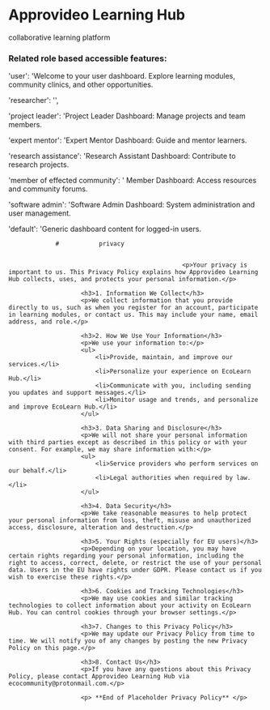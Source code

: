 
# Approvideo Learning Hub



 collaborative learning platform


 <h3>Related role based accessible features:</h3>
                        <p>'user': 'Welcome to your user dashboard. 
                            Explore learning modules, community clinics, and other opportunities.</p>
                        <p>'researcher': '',
                        <p>'project leader': 'Project Leader Dashboard: 
                            Manage projects and team members.</p>
                        <p> 'expert mentor': 'Expert Mentor 
                            Dashboard: Guide and mentor learners.</p>
                        <p> 'research assistance': 'Research 
                            Assistant Dashboard: Contribute to research projects.</p>
                        <p> 'member of effected community': '
                            Member Dashboard: Access resources 
                            and community forums.</p>
                        <p>'software admin': 'Software Admin
                             Dashboard: System administration and user management.</p>
                        <p> 'default': 'Generic dashboard 
                            content for logged-in users.</p>





                 #           privacy


                                                    <p>Your privacy is important to us. This Privacy Policy explains how Approvideo Learning Hub collects, uses, and protects your personal information.</p>

                        <h3>1. Information We Collect</h3>
                        <p>We collect information that you provide directly to us, such as when you register for an account, participate in learning modules, or contact us. This may include your name, email address, and role.</p>

                        <h3>2. How We Use Your Information</h3>
                        <p>We use your information to:</p>
                        <ul>
                            <li>Provide, maintain, and improve our services.</li>
                            <li>Personalize your experience on EcoLearn Hub.</li>
                            <li>Communicate with you, including sending you updates and support messages.</li>
                            <li>Monitor usage and trends, and personalize and improve EcoLearn Hub.</li>
                        </ul>

                        <h3>3. Data Sharing and Disclosure</h3>
                        <p>We will not share your personal information with third parties except as described in this policy or with your consent. For example, we may share information with:</p>
                        <ul>
                            <li>Service providers who perform services on our behalf.</li>
                            <li>Legal authorities when required by law.</li>
                        </ul>

                        <h3>4. Data Security</h3>
                        <p>We take reasonable measures to help protect your personal information from loss, theft, misuse and unauthorized access, disclosure, alteration and destruction.</p>

                        <h3>5. Your Rights (especially for EU users)</h3>
                        <p>Depending on your location, you may have certain rights regarding your personal information, including the right to access, correct, delete, or restrict the use of your personal data. Users in the EU have rights under GDPR. Please contact us if you wish to exercise these rights.</p>

                        <h3>6. Cookies and Tracking Technologies</h3>
                        <p>We may use cookies and similar tracking technologies to collect information about your activity on EcoLearn Hub. You can control cookies through your browser settings.</p>

                        <h3>7. Changes to this Privacy Policy</h3>
                        <p>We may update our Privacy Policy from time to time. We will notify you of any changes by posting the new Privacy Policy on this page.</p>

                        <h3>8. Contact Us</h3>
                        <p>If you have any questions about this Privacy Policy, please contact Approvideo Learning Hub via ecocommunity@protonmail.com.</p>

                        <p> **End of Placeholder Privacy Policy** </p>
